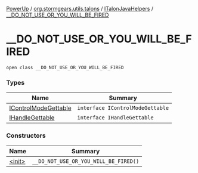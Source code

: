 [PowerUp](../../../index.md) / [org.stormgears.utils.talons](../../index.md) / [ITalonJavaHelpers](../index.md) / [__DO_NOT_USE_OR_YOU_WILL_BE_FIRED](./index.md)

# __DO_NOT_USE_OR_YOU_WILL_BE_FIRED

`open class __DO_NOT_USE_OR_YOU_WILL_BE_FIRED`

### Types

| Name | Summary |
|---|---|
| [IControlModeGettable](-i-control-mode-gettable/index.md) | `interface IControlModeGettable` |
| [IHandleGettable](-i-handle-gettable/index.md) | `interface IHandleGettable` |

### Constructors

| Name | Summary |
|---|---|
| [&lt;init&gt;](-init-.md) | `__DO_NOT_USE_OR_YOU_WILL_BE_FIRED()` |
